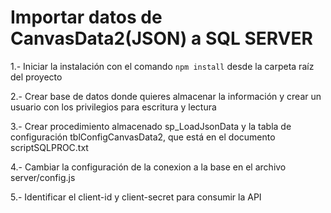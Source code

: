 # Importar datos de CanvasData2(JSON) a SQL SERVER 

1.- Iniciar la instalación con el comando `npm install` desde la carpeta raíz del proyecto


2.- Crear base de datos donde quieres almacenar la información y crear un usuario con los privilegios para escritura y lectura


3.- Crear procedimiento almacenado sp_LoadJsonData y la tabla de configuración tblConfigCanvasData2, que está en el documento scriptSQLPROC.txt


4.- Cambiar la configuración de la conexion a la base en el archivo server/config.js


5.- Identificar el client-id y client-secret para consumir la API 


